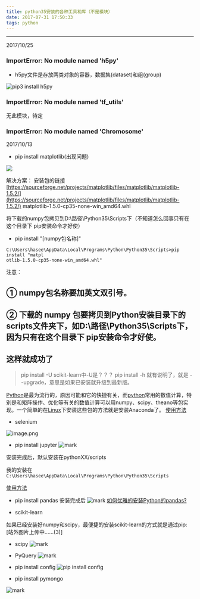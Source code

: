 ```yaml
---
title: python35安装的各种工具和库（不是模块）
date: 2017-07-31 17:50:33
tags: python
---
```




---
2017/10/25
### ImportError: No module named 'h5py'
* h5py文件是存放两类对象的容器，数据集(dataset)和组(group)

![pip3 install h5py](http://upload-images.jianshu.io/upload_images/4340772-357ad3e8d09c9b48.png?imageMogr2/auto-orient/strip%7CimageView2/2/w/1240)

### ImportError: No module named 'tf_utils'
无此模块，待定
<!-- more -->
### ImportError: No module named 'Chromosome'


2017/10/13
* pip install matplotlib(出现问题)


![](http://upload-images.jianshu.io/upload_images/4340772-467dab3631c6c506.png?imageMogr2/auto-orient/strip%7CimageView2/2/w/1240)

解决方案：
安装包的链接[https://sourceforge.net/projects/matplotlib/files/matplotlib/matplotlib-1.5.2/](https://sourceforge.net/projects/matplotlib/files/matplotlib/matplotlib-1.5.2/)
matplotlib-1.5.0-cp35-none-win_amd64.whl

将下载的numpy包拷贝到D:\路径\Python35\Scripts下（不知道怎么回事只有在这个目录下 pip安装命令才好使） 
* pip install "[numpy包名称]" 
```
C:\Users\hasee\AppData\Local\Programs\Python\Python35\Scripts>pip install "matpl
otlib-1.5.0-cp35-none-win_amd64.whl"

```
注意：
## ① numpy包名称要加英文双引号。 
## ② 下载的 numpy 包要拷贝到Python安装目录下的scripts文件夹下，如D:\路径\Python35\Scripts下，因为只有在这个目录下 pip安装命令才好使。

这样就成功了
---
>pip install -U scikit-learn中-U是？？？
pip install -h 就有说明了，就是 --upgrade，意思是如果已安装就升级到最新版。


[Python](http://lib.csdn.net/base/python)是最为流行的，原因可能和它的快捷有关，而[python](http://lib.csdn.net/base/python)常用的数值计算，特别是和矩阵操作、优化等有关的数值计算可以用numpy、scipy、theano等包实现。一个简单的在[Linux](http://lib.csdn.net/base/linux)下安装这些包的方法就是安装Anaconda了。
[使用方法](http://www.afox.cc/archives/390)

* selenium

![image.png](http://upload-images.jianshu.io/upload_images/4340772-5c8ed11776b196e3.png?imageMogr2/auto-orient/strip%7CimageView2/2/w/1240)


* pip install jupyter
![mark](http://upload-images.jianshu.io/upload_images/4340772-800c8887c1d9a6a0.png?imageMogr2/auto-orient/strip%7CimageView2/2/w/1240)

安装完成后，默认安装在pythonXX/scripts

我的安装在`C:\Users\hasee\AppData\Local\Programs\Python\Python35\Scripts`

[使用方法](http://blog.csdn.net/lee_j_r/article/details/52791228)

* pip install pandas
安装完成后
![mark](http://upload-images.jianshu.io/upload_images/4340772-73828fcbff8090c3.png?imageMogr2/auto-orient/strip%7CimageView2/2/w/1240)
[如何优雅的安装Python的pandas?](https://www.zhihu.com/question/47003185)

*  scikit-learn

如果已经安装好numpy和scipy，最便捷的安装scikit-learn的方式就是通过pip:
[站外图片上传中……(3)]

* scipy
![mark](http://upload-images.jianshu.io/upload_images/4340772-050c8526de91c57c.png?imageMogr2/auto-orient/strip%7CimageView2/2/w/1240)

* PyQuery
![mark](http://upload-images.jianshu.io/upload_images/4340772-7e20fe1969e67748.png?imageMogr2/auto-orient/strip%7CimageView2/2/w/1240)

* pip install config
![pip install config](http://upload-images.jianshu.io/upload_images/4340772-5ff2506fdb8e843c.png?imageMogr2/auto-orient/strip%7CimageView2/2/w/1240)

* pip install pymongo

![mark](http://upload-images.jianshu.io/upload_images/4340772-668b3748ab4447f4.png?imageMogr2/auto-orient/strip%7CimageView2/2/w/1240)
